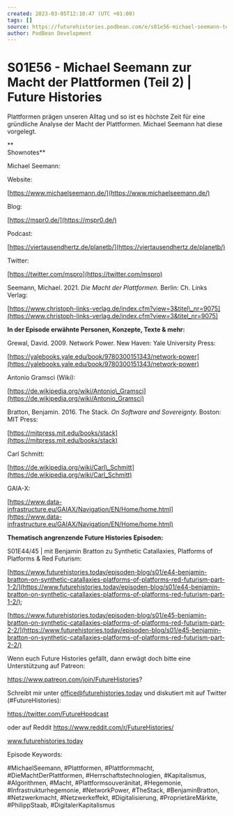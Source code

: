 ```yaml
---
created: 2023-03-05T12:10:47 (UTC +01:00)
tags: []
source: https://futurehistories.podbean.com/e/s01e56-michael-seemann-teil02/
author: PodBean Development
---
```


# S01E56 - Michael Seemann zur Macht der Plattformen (Teil 2) | Future Histories

Plattformen prägen unseren Alltag und so ist es höchste Zeit für eine gründliche Analyse der Macht der Plattformen. Michael Seemann hat diese vorgelegt.

**  
Shownotes** 

Michael Seemann:

Website:

[https://www.michaelseemann.de/](https://www.michaelseemann.de/)

  
Blog:

[https://mspr0.de/](https://mspr0.de/)

  
Podcast:

[https://viertausendhertz.de/planetb/](https://viertausendhertz.de/planetb/)

  
Twitter:

[https://twitter.com/mspro](https://twitter.com/mspro)

  
Seemann, Michael. 2021. _Die Macht der Plattformen._ Berlin: Ch. Links Verlag:

[https://www.christoph-links-verlag.de/index.cfm?view=3&titel\_nr=9075](https://www.christoph-links-verlag.de/index.cfm?view=3&titel_nr=9075)

  
**In der Episode erwähnte Personen, Konzepte, Texte & mehr:**

Grewal, David. 2009. Network Power. New Haven: Yale University Press:

[https://yalebooks.yale.edu/book/9780300151343/network-power](https://yalebooks.yale.edu/book/9780300151343/network-power)

  
Antonio Gramsci (Wiki):

[https://de.wikipedia.org/wiki/Antonio\_Gramsci](https://de.wikipedia.org/wiki/Antonio_Gramsci)

  
Bratton, Benjamin. 2016. The Stack. _On Software and Sovereignty._ Boston: MIT Press:

[https://mitpress.mit.edu/books/stack](https://mitpress.mit.edu/books/stack)

  
Carl Schmitt:

[https://de.wikipedia.org/wiki/Carl\_Schmitt](https://de.wikipedia.org/wiki/Carl_Schmitt)

  
GAIA-X:

[https://www.data-infrastructure.eu/GAIAX/Navigation/EN/Home/home.html](https://www.data-infrastructure.eu/GAIAX/Navigation/EN/Home/home.html)

**Thematisch angrenzende Future Histories Episoden:**

S01E44/45 | mit Benjamin Bratton zu Synthetic Catallaxies, Platforms of Platforms & Red Futurism:

[https://www.futurehistories.today/episoden-blog/s01/e44-benjamin-bratton-on-synthetic-catallaxies-platforms-of-platforms-red-futurism-part-1-2/](https://www.futurehistories.today/episoden-blog/s01/e44-benjamin-bratton-on-synthetic-catallaxies-platforms-of-platforms-red-futurism-part-1-2/);

[https://www.futurehistories.today/episoden-blog/s01/e45-benjamin-bratton-on-synthetic-catallaxies-platforms-of-platforms-red-futurism-part-2-2/](https://www.futurehistories.today/episoden-blog/s01/e45-benjamin-bratton-on-synthetic-catallaxies-platforms-of-platforms-red-futurism-part-2-2/)

Wenn euch Future Histories gefällt, dann erwägt doch bitte eine Unterstützung auf Patreon:

https://www.patreon.com/join/FutureHistories?

Schreibt mir unter office@futurehistories.today und diskutiert mit auf Twitter (#FutureHistories):

https://twitter.com/FutureHpodcast

oder auf Reddit https://www.reddit.com/r/FutureHistories/

www.futurehistories.today

Episode Keywords:

#MichaelSeemann, #Plattformen, #Plattformmacht, #DieMachtDerPlattformen, #Herrschaftstechnologien, #Kapitalismus, #Algorithmen, #Macht, #Plattformsouveränitat, #Hegemonie, #Infrastrukturhegemonie, #NetworkPower, #TheStack, #BenjaminBratton, #Netzwerkmacht, #Netzwerkeffekt, #Digitalisierung, #ProprietäreMärkte, #PhilippStaab, #DigitalerKapitalismus
